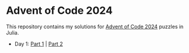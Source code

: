 # Advent of Code 2024

This repository contains my solutions for [Advent of Code 2024](https://adventofcode.com/2024/) puzzles in Julia.

- Day 1: [Part 1]() | [Part 2]()
